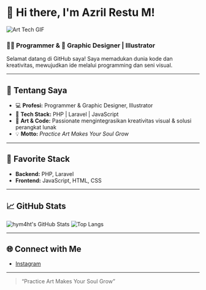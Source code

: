 # 👋 Hi there, I'm Azril Restu M!

![Art Tech GIF](https://media.giphy.com/media/26ufnwz3wDUli7GU0/giphy.gif)

### 👨‍💻 Programmer & 🎨 Graphic Designer | Illustrator

Selamat datang di GitHub saya! Saya memadukan dunia kode dan kreativitas, mewujudkan ide melalui programming dan seni visual.

---

## 🚀 Tentang Saya

- 💻 **Profesi:** Programmer & Graphic Designer, Illustrator
- 🧰 **Tech Stack:** PHP | Laravel | JavaScript
- 🎨 **Art & Code:** Passionate mengintegrasikan kreativitas visual & solusi perangkat lunak
- 💡 **Motto:** _Practice Art Makes Your Soul Grow_

---

## 📌 Favorite Stack

- **Backend:** PHP, Laravel
- **Frontend:** JavaScript, HTML, CSS

---

## 📈 GitHub Stats

![hym4ht's GitHub Stats](https://github-readme-stats.vercel.app/api?username=hym4ht&show_icons=true&theme=radical)
![Top Langs](https://github-readme-stats.vercel.app/api/top-langs/?username=hym4ht&layout=compact&theme=radical)

---

## 🌐 Connect with Me

- [Instagram](https://instagram.com/hym4ht)

---

> “Practice Art Makes Your Soul Grow”
